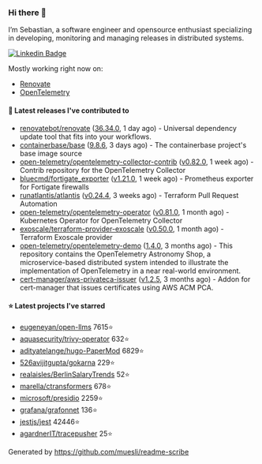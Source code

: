 ### Hi there 👋

I’m Sebastian, a software engineer and opensource enthusiast specializing in developing, monitoring and managing releases in distributed systems.

[![Linkedin Badge](https://img.shields.io/badge/-LinkedIn-blue?style=flat&logo=Linkedin&logoColor=white&link=https://www.linkedin.com/in/sebastian-poxhofer/)](https://www.linkedin.com/in/sebastian-poxhofer/)

Mostly working right now on:
- [Renovate](https://github.com/renovatebot/renovate)
- [OpenTelemetry](https://github.com/open-telemetry)



#### 🚀 Latest releases I've contributed to

- [renovatebot/renovate](https://github.com/renovatebot/renovate) ([36.34.0](https://github.com/renovatebot/renovate/releases/tag/36.34.0), 1 day ago) - Universal dependency update tool that fits into your workflows.
- [containerbase/base](https://github.com/containerbase/base) ([9.8.6](https://github.com/containerbase/base/releases/tag/9.8.6), 3 days ago) - The containerbase project&#39;s base image source
- [open-telemetry/opentelemetry-collector-contrib](https://github.com/open-telemetry/opentelemetry-collector-contrib) ([v0.82.0](https://github.com/open-telemetry/opentelemetry-collector-contrib/releases/tag/v0.82.0), 1 week ago) - Contrib repository for the OpenTelemetry Collector
- [bluecmd/fortigate_exporter](https://github.com/bluecmd/fortigate_exporter) ([v1.21.0](https://github.com/bluecmd/fortigate_exporter/releases/tag/v1.21.0), 1 week ago) - Prometheus exporter for Fortigate firewalls
- [runatlantis/atlantis](https://github.com/runatlantis/atlantis) ([v0.24.4](https://github.com/runatlantis/atlantis/releases/tag/v0.24.4), 3 weeks ago) - Terraform Pull Request Automation
- [open-telemetry/opentelemetry-operator](https://github.com/open-telemetry/opentelemetry-operator) ([v0.81.0](https://github.com/open-telemetry/opentelemetry-operator/releases/tag/v0.81.0), 1 month ago) - Kubernetes Operator for OpenTelemetry Collector
- [exoscale/terraform-provider-exoscale](https://github.com/exoscale/terraform-provider-exoscale) ([v0.50.0](https://github.com/exoscale/terraform-provider-exoscale/releases/tag/v0.50.0), 1 month ago) - Terraform Exoscale provider
- [open-telemetry/opentelemetry-demo](https://github.com/open-telemetry/opentelemetry-demo) ([1.4.0](https://github.com/open-telemetry/opentelemetry-demo/releases/tag/1.4.0), 3 months ago) - This repository contains the OpenTelemetry Astronomy Shop, a microservice-based distributed system intended to illustrate the implementation of OpenTelemetry in a near real-world environment.
- [cert-manager/aws-privateca-issuer](https://github.com/cert-manager/aws-privateca-issuer) ([v1.2.5](https://github.com/cert-manager/aws-privateca-issuer/releases/tag/v1.2.5), 3 months ago) - Addon for cert-manager that issues certificates using AWS ACM PCA.

#### ⭐ Latest projects I've starred

- [eugeneyan/open-llms](https://github.com/eugeneyan/open-llms) 7615⭐
- [aquasecurity/trivy-operator](https://github.com/aquasecurity/trivy-operator) 632⭐
- [adityatelange/hugo-PaperMod](https://github.com/adityatelange/hugo-PaperMod) 6829⭐
- [526avijitgupta/gokarna](https://github.com/526avijitgupta/gokarna) 229⭐
- [realaisles/BerlinSalaryTrends](https://github.com/realaisles/BerlinSalaryTrends) 52⭐
- [marella/ctransformers](https://github.com/marella/ctransformers) 678⭐
- [microsoft/presidio](https://github.com/microsoft/presidio) 2259⭐
- [grafana/grafonnet](https://github.com/grafana/grafonnet) 136⭐
- [jestjs/jest](https://github.com/jestjs/jest) 42446⭐
- [agardnerIT/tracepusher](https://github.com/agardnerIT/tracepusher) 25⭐



Generated by https://github.com/muesli/readme-scribe
